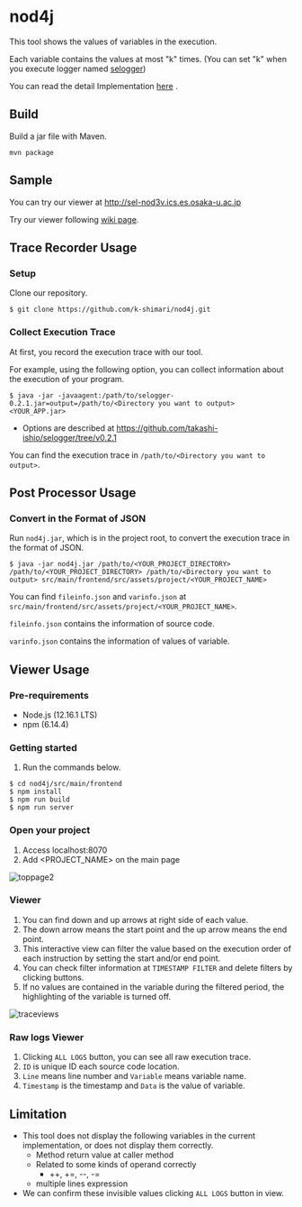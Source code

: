 # nod4j
This tool shows the values of variables in the execution.

Each variable contains the values at most "k" times. (You can set "k" when you execute logger named [selogger](https://github.com/takashi-ishio/selogger/tree/v0.2.1))

You can read the detail Implementation [here](http://sel.ist.osaka-u.ac.jp/lab-db/betuzuri/archive/1172/1172.pdf) .

## Build
Build a jar file with Maven.
```
mvn package
```


## Sample
You can try our viewer at http://sel-nod3v.ics.es.osaka-u.ac.jp

Try our viewer following [wiki page](https://github.com/k-shimari/nod4j/wiki/Try-our-viewer-in-a-debugging-sample).


## Trace Recorder Usage
### Setup 
Clone our repository.

```
$ git clone https://github.com/k-shimari/nod4j.git
```

### Collect Execution Trace 

At first, you record the execution trace with our tool.

For example, using the following option, you can collect information about the execution of your program.

```
$ java -jar -javaagent:/path/to/selogger-0.2.1.jar=output=/path/to/<Directory you want to output> <YOUR_APP.jar>
```

 *  Options are described at https://github.com/takashi-ishio/selogger/tree/v0.2.1

You can find the execution trace in `/path/to/<Directory you want to output>`.

## Post Processor Usage
### Convert in the Format of JSON
Run `nod4j.jar`, which is in the project root, to convert the execution trace in the format of JSON.

```
$ java -jar nod4j.jar /path/to/<YOUR_PROJECT_DIRECTORY> /path/to/<YOUR_PROJECT_DIRECTORY> /path/to/<Directory you want to output> src/main/frontend/src/assets/project/<YOUR_PROJECT_NAME>
```

You can find `fileinfo.json` and `varinfo.json` at `src/main/frontend/src/assets/project/<YOUR_PROJECT_NAME>`.

`fileinfo.json` contains the information of source code.

`varinfo.json` contains the information of values of variable.

## Viewer Usage

### Pre-requirements

* Node.js (12.16.1 LTS)
* npm (6.14.4)

### Getting started

1. Run the commands below.
```
$ cd nod4j/src/main/frontend
$ npm install
$ npm run build
$ npm run server
```

### Open your project
1. Access localhost:8070
1. Add <PROJECT_NAME> on the main page

![toppage2](https://user-images.githubusercontent.com/31942441/78315256-77e18000-7597-11ea-9035-0ed23ad908ea.png)

### Viewer 
1. You can find down and up arrows at right side of each value.
1. The down arrow means the start point and the up arrow means the end point.
1. This interactive view can filter the value based on the execution order of each instruction by setting the start and/or end point.
1. You can check filter information at `TIMESTAMP FILTER` and delete filters by clicking buttons.
1. If no values are contained in the variable during the filtered period, the highlighting of the variable is turned off.

![traceviews](https://user-images.githubusercontent.com/31942441/78317041-2c7da080-759c-11ea-8d27-13e6cf4fb998.png)

### Raw logs Viewer 
1. Clicking `ALL LOGS` button, you can see all raw execution trace.
1. `ID` is unique ID each source code location.
1. `Line` means line number and `Variable` means variable name.
1. `Timestamp` is the timestamp and `Data` is the value of variable.

## Limitation
  * This tool does not display the following variables in the current implementation, or does not display them correctly.
    * Method return value at caller method
    * Related to some kinds of operand correctly
      * ++, +=, --, -=
    * multiple lines expression 
  * We can confirm these invisible values clicking `ALL LOGS` button in view.
